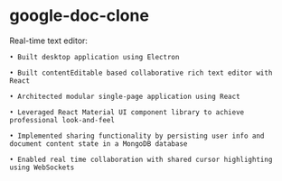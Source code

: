# google-doc-clone
Real-time text editor:

	• Built desktop application using Electron
	
	• Built contentEditable based collaborative rich text editor with React
	
	• Architected modular single-page application using React
	
	• Leveraged React Material UI component library to achieve professional look-and-feel
	
	• Implemented sharing functionality by persisting user info and document content state in a MongoDB database
	
	• Enabled real time collaboration with shared cursor highlighting using WebSockets

